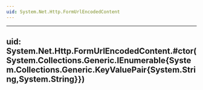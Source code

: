 ```yaml
---
uid: System.Net.Http.FormUrlEncodedContent
---
```


---
uid: System.Net.Http.FormUrlEncodedContent.#ctor(System.Collections.Generic.IEnumerable{System.Collections.Generic.KeyValuePair{System.String,System.String}})
---
